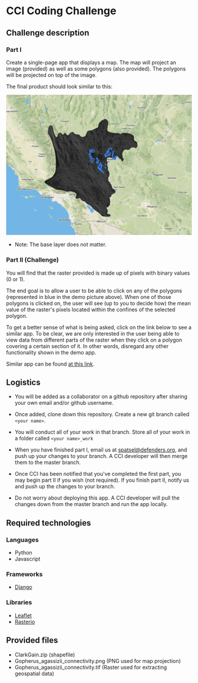 # CCI Coding Challenge

## Challenge description
### Part I
Create a single-page app that displays a map. The map will project an image (provided) as well as some polygons (also provided). The polygons will be projected on top of the image.

The final product should look similar to this:

<p align="center">
<img width="700px" src="assets/challenge-demo1.PNG">
</p>

* Note: The base layer does not matter. 

### Part II (Challenge)

You will find that the raster provided is made up of pixels with binary values (0 or 1). 

The end goal is to allow a user to be able to click on any of the polygons (represented in blue in the demo picture above). When one of those polygons is clicked on, the user will see (up to you to decide how) the mean value of the raster's pixels located within the confines of the selected polygon. 

To get a better sense of what is being asked, click on the link below to see a similar app. To be clear, we are only interested in the user being able to view data from different parts of the raster when they click on a polygon covering a certain section of it. In other words, disregard any other functionality shown in the demo app. 

Similar app can be found [at this link](https://defendersofwildlifegis.users.earthengine.app/view/tortoisevalues).

## Logistics
* You will be added as a collaborator on a github repository after sharing your own email and/or github username.

* Once added, clone down this repository. Create a new git branch called `<your name>`.

* You will conduct all of your work in that branch. Store all of your work in a folder called `<your name>_work`

* When you have finished part I, email us at spatsel@defenders.org, and push up your changes to your branch. A CCI developer will then merge them to the master branch. 

* Once CCI has been notified that you've completed the first part, you may begin part II if you wish (not required). If you finish part II, notify us and push up the changes to your branch.

* Do not worry about deploying this app. A CCI developer will pull the changes down from the master branch and run the app locally.

## Required technologies  

### Languages
- Python 
- Javascript

### Frameworks
- [Django](https://www.djangoproject.com/)

### Libraries
- [Leaflet](https://leafletjs.com/reference-1.6.0.html)
- [Rasterio](https://rasterio.readthedocs.io/en/latest/) 

## Provided files
- ClarkGain.zip (shapefile)
- Gopherus_agassizii_connectivity.png (PNG used for map projection)
- Gopherus_agassizii_connectivity.tif (Raster used for extracting geospatial data)